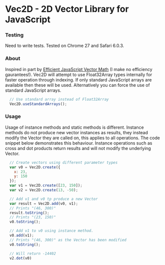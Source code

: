 Vec2D - 2D Vector Library for JavaScript
===

### Testing
Need to write tests.
Tested on Chrome 27 and Safari 6.0.3.

### About
Inspired in part by <a href="http://media.tojicode.com/sfjs-vectors/">Efficient JavaScript Vector Math</a> (I make no efficiency gaurantees!). Vec2D will attempt to use Float32Array types internally for faster operation through indexing. If only standard JavaScript arrays are available then these will be used. Alternatively you can force the use of standard JavaScript arrays.
```javascript
  // Use standard array instead of Float32Array
  Vec2D.useStandardArrays();
```

### Usage
Usage of instance methods and static methods is different. Instance methods do not produce new vector instances as results, they instead modify the Vector they are called on, this applies to all operations. The code snippet below demonstrates this behaviour. Instance operations such as cross and dot products return results and will not modify the underlying Vector.

```javascript
  // Create vectors using different parameter types
  var v0 = Vec2D.create({
    x: 23,
    y: 150
  });
  var v1 = Vec2D.create([23, 150]);
  var v2 = Vec2D.create(13, -50);

  // Add v1 and v0 tp produce a new Vector
  var result = Vec2D.add(v0, v1);
  // Prints "(46, 300)"
  result.toString();
  // Prints "(23, 150)"
  v0.toString();

  // Add v1 to v0 using instance method.
  v0.add(v1);
  // Prints "(46, 300)" as the Vector has been modified
  v0.toString();

  // Will return -14402
  v2.dot(v0)
```